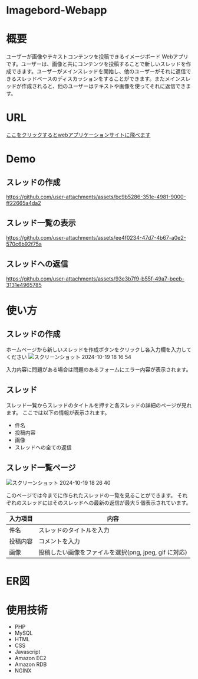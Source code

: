 # Imagebord-Webapp

# 概要

ユーザーが画像やテキストコンテンツを投稿できるイメージボード Webアプリです。ユーザーは、画像と共にコンテンツを投稿することで新しいスレッドを作成できます。ユーザーがメインスレッドを開始し、他のユーザーがそれに返信できるスレッドベースのディスカッションをすることができます。またメインスレッドが作成されると、他のユーザーはテキストや画像を使ってそれに返信できます。

# URL

[ここをクリックするとwebアプリケーションサイトに飛べます
](https://imageboard.mdtohtml.com)

# Demo

## スレッドの作成

https://github.com/user-attachments/assets/bc9b5286-351e-4981-9000-ff22665a4da2



## スレッド一覧の表示


https://github.com/user-attachments/assets/ee4f0234-47d7-4b67-a0e2-570c6b92f75a




## スレッドへの返信



https://github.com/user-attachments/assets/93e3b7f9-b55f-49a7-beeb-3131e4965785




# 使い方
## スレッドの作成
ホームページから新しいスレッドを作成ボタンをクリックし各入力欄を入力してください
![スクリーンショット 2024-10-19 18 16 54](https://github.com/user-attachments/assets/11d92ba5-a5b3-4d09-896b-5d5e9d3f1bea)

入力内容に問題がある場合は問題のあるフォームにエラー内容が表示されます。

## スレッド
スレッド一覧からスレッドのタイトルを押すと各スレッドの詳細のページが見れます。
ここでは以下の情報が表示されます。
- 件名
- 投稿内容
- 画像
- スレッドへの全ての返信

## スレッド一覧ページ

![スクリーンショット 2024-10-19 18 26 40](https://github.com/user-attachments/assets/6aa08c8e-ecf5-497f-a112-f6ea4943598d)

このページでは今までに作られたスレッドの一覧を見ることができます。
それぞれのスレッドにはそのスレッドへの最新の返信が最大５個表示されています。


| 入力項目 | 内容 |
| ---- | ---- |
| 件名 | スレッドのタイトルを入力 |
| 投稿内容 | コメントを入力 |
| 画像 | 投稿したい画像をファイルを選択(png, jpeg, gif に対応) |

# ER図


# 使用技術
- PHP
- MySQL
- HTML
- CSS
- Javascript
- Amazon EC2
- Amazon RDB
- NGINX

